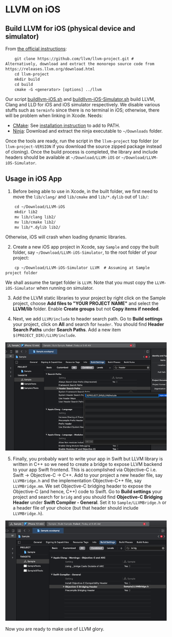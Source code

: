 LLVM on iOS
===========

Build LLVM for iOS (physical device and simulator)
--------------------------------------------------

From [the official instructions](https://llvm.org/docs/GettingStarted.html):

```shell
    git clone https://github.com/llvm/llvm-project.git # Alternatively, download and extract the monorepo source code from https://releases.llvm.org/download.html
    cd llvm-project
    mkdir build
    cd build
    cmake -G <generator> [options] ../llvm
```

Our script [buildllvm-iOS.sh](buildllvm-iOS.sh) and [buildllvm-iOS-Simulator.sh](buildllvm-iOS-Simulator.sh) build LLVM, Clang and LLD for iOS and iOS simulator respectively. We disable various stuffs such as `terminfo` since there is no terminal in iOS; otherwise, there will be problem when linking in Xcode. Needs:
 * [CMake](https://cmake.org/download/): See [installation instruction](https://tudat.tudelft.nl/installation/setupDevMacOs.html) to add to PATH.
 * [Ninja](https://github.com/ninja-build/ninja/releases): Download and extract the ninja executable to `~/Downloads` folder.

Once the tools are ready, run the script in the `llvm-project` top folder (or `llvm-project-VERSION` if you download the source zipped package instead of cloning).
Once the build process is completed, the library and include headers should be available at `~/Download/LLVM-iOS` or `~/Download/LLVM-iOS-Simulator`.

Usage in iOS App
----------------

1. Before being able to use in Xcode, in the built folder, we first need to move the `lib/clang/` and `lib/cmake` and `lib/*.dylib` out of `lib/`:
```shell
    cd ~/Download/LLVM-iOS
    mkdir lib2
    mv lib/clang lib2/
    mv lib/cmake lib2/
    mv lib/*.dylib lib2/
```
Otherwise, iOS will crash when loading dynamic libraries.

2. Create a new iOS app project in Xcode, say `Sample` and copy the built folder, say `~/Download/LLVM-iOS-Simulator`, to the root folder of your project:
```shell
    cp ~/Download/LLVM-iOS-Simulator LLVM  # Assuming at Sample project folder
```
We shall assume the target folder is `LLVM`. Note that you must copy the `LLVM-iOS-Simulator` when running on simulator.

3. Add the LLVM static libraries to your project by right click on the Sample project, choose **Add files to "YOUR PROJECT NAME"** and select the **LLVM/lib** folder.
Enable **Create groups** but not **Copy items if needed**.

4. Next, we add `LLVM/include` to header search path.
Go to **Build settings** your project, click on **All** and search for `header`.
You should find **Header Search Paths** under **Search Paths**.
Add a new item `$(PROJECT_DIR)/LLVM/include`.

![Header Search Paths Setting](HeaderSearchPaths.png)

5. Finally, you probably want to write your app in Swift but LLVM library is written in C++ so we need to create a bridge to expose LLVM backend to your app Swift frontend.
This is accomplished via Objective-C i.e. Swift -> Objective-C -> C++.
Add to your project a new header file, say `LLVMBridge.h` and the implementation Objective-C++ file, say `LLVMBridge.mm`.
We set Objective-C bridging header to expose the Objective-C (and hence, C++) code to Swift.
Go to **Build settings** your project and search for `bridg` and you should find **Objective-C Bridging Header** under **Swift Compiler - General**.
Set it to `Sample/LLVMBridge.h` or a header file of your choice (but that header should include `LLVMBridge.h`).

![Objective-C Bridging Header Setting](ObjCBridgeHeader.png)

Now you are ready to make use of LLVM glory.
